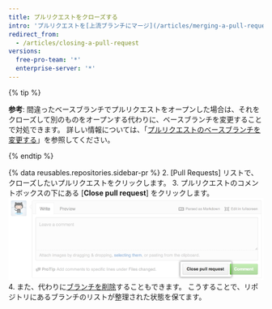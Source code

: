 ```yaml
---
title: プルリクエストをクローズする
intro: 'プルリクエストを[上流ブランチにマージ](/articles/merging-a-pull-request) せずに*クローズ*できます。 これは、ブランチで提案された変更が必要でなくなったり、他のブランチで別の解決方法が提案されたりした場合に役立ちます。'
redirect_from:
  - /articles/closing-a-pull-request
versions:
  free-pro-team: '*'
  enterprise-server: '*'
---
```


{% tip %}

**参考**: 間違ったベースブランチでプルリクエストをオープンした場合は、それをクローズして別のものをオープンする代わりに、ベースブランチを変更することで対処できます。 詳しい情報については、「[プルリクエストのベースブランチを変更する](/articles/changing-the-base-branch-of-a-pull-request)」を参照してください。

{% endtip %}

{% data reusables.repositories.sidebar-pr %}
2. [Pull Requests] リストで、クローズしたいプルリクエストをクリックします。
3. プルリクエストのコメントボックスの下にある [**Close pull request**] をクリックします。 ![[Close Pull Request] ボタン](/assets/images/help/pull_requests/pullrequest-closebutton.png)
4. また、代わりに[ブランチを削除](/articles/deleting-unused-branches)することもできます。 こうすることで、リポジトリにあるブランチのリストが整理された状態を保てます。
